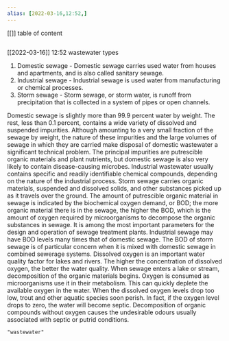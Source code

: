 ```yaml
---
alias: [2022-03-16,12:52,]
---
```

[[]]
table of content
```toc
```

[[2022-03-16]] 12:52
wastewater types
1. Domestic sewage - Domestic sewage carries used water from houses and apartments, and is also called sanitary sewage.
2. Industrial sewage - Industrial sewage is used water from manufacturing or chemical processes.
3. Storm sewage - Storm sewage, or storm water, is runoff from precipitation that is collected in a system of pipes or open channels.

Domestic sewage is slightly more than 99.9 percent water by weight. The rest, less than 0.1 percent, contains a wide variety of dissolved and suspended impurities.
Although amounting to a very small fraction of the sewage by weight, the nature of these impurities and the large volumes of sewage in which they are carried make disposal of domestic wastewater a significant technical problem.
The principal impurities are putrescible organic materials and plant nutrients, but domestic sewage is also very likely to contain disease-causing microbes.
Industrial wastewater usually contains specific and readily identifiable chemical compounds, depending on the nature of the industrial process.
Storm sewage carries organic materials, suspended and dissolved solids, and other substances picked up as it travels over the ground.
The amount of putrescible organic material in sewage is indicated by the biochemical oxygen demand, or BOD; the more organic material there is in the sewage, the higher the BOD,
which is the amount of oxygen required by microorganisms to decompose the organic substances in sewage.
It is among the most important parameters for the design and operation of sewage treatment plants.
Industrial sewage may have BOD levels many times that of domestic sewage.
The BOD of storm sewage is of particular concern when it is mixed with domestic sewage in combined sewerage systems.
Dissolved oxygen is an important water quality factor for lakes and rivers.
The higher the concentration of dissolved oxygen, the better the water quality.
When sewage enters a lake or stream, decomposition of the organic materials begins.
Oxygen is consumed as microorganisms use it in their metabolism. This can quickly deplete the available oxygen in the water.
When the dissolved oxygen levels drop too low, trout and other aquatic species soon perish. In fact, if the oxygen level drops to zero, the water will become septic.
Decomposition of organic compounds without oxygen causes the undesirable odours usually associated with septic or putrid conditions.
```query
"wastewater"
```